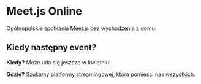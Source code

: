 # Meet.js Online

Ogólnopolskie spotkania Meet.js bez wychodzenia z domu.

## Kiedy następny event?

**Kiedy?** Może uda się jeszcze w kwietniu!

**Gdzie?** Szukamy platformy streamingowej, która pomieści nas wszystkich.

